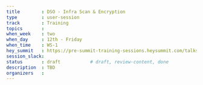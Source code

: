```yaml
---
title        : DSO - Infra Scan & Encryption
type         : user-session
track        : Training
topics       : 
when_week    : two
when_day     : 12th - Friday
when_time    : WS-1
hey_summit   : https://pre-summit-training-sessions.heysummit.com/talks/infrastructure-scan-encryption/
session_slack:
status       : draft           # draft, review-content, done
description  : TBD
organizers   : 
---
```


### 
